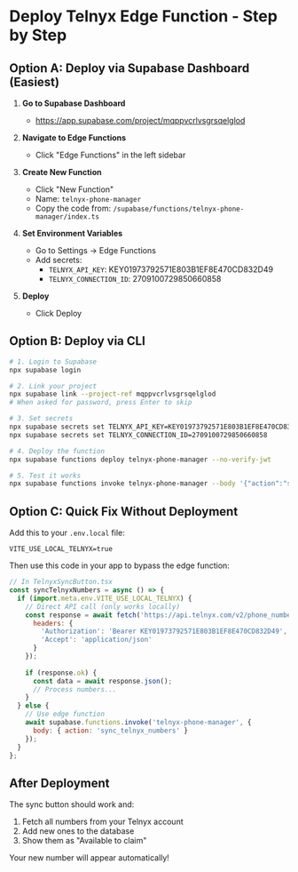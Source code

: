 # Deploy Telnyx Edge Function - Step by Step

## Option A: Deploy via Supabase Dashboard (Easiest)

1. **Go to Supabase Dashboard**
   - https://app.supabase.com/project/mqppvcrlvsgrsqelglod

2. **Navigate to Edge Functions**
   - Click "Edge Functions" in the left sidebar

3. **Create New Function**
   - Click "New Function"
   - Name: `telnyx-phone-manager`
   - Copy the code from: `/supabase/functions/telnyx-phone-manager/index.ts`

4. **Set Environment Variables**
   - Go to Settings → Edge Functions
   - Add secrets:
     - `TELNYX_API_KEY`: KEY01973792571E803B1EF8E470CD832D49
     - `TELNYX_CONNECTION_ID`: 2709100729850660858

5. **Deploy**
   - Click Deploy

## Option B: Deploy via CLI

```bash
# 1. Login to Supabase
npx supabase login

# 2. Link your project
npx supabase link --project-ref mqppvcrlvsgrsqelglod
# When asked for password, press Enter to skip

# 3. Set secrets
npx supabase secrets set TELNYX_API_KEY=KEY01973792571E803B1EF8E470CD832D49
npx supabase secrets set TELNYX_CONNECTION_ID=2709100729850660858

# 4. Deploy the function
npx supabase functions deploy telnyx-phone-manager --no-verify-jwt

# 5. Test it works
npx supabase functions invoke telnyx-phone-manager --body '{"action":"sync_telnyx_numbers"}'
```

## Option C: Quick Fix Without Deployment

Add this to your `.env.local` file:
```
VITE_USE_LOCAL_TELNYX=true
```

Then use this code in your app to bypass the edge function:

```javascript
// In TelnyxSyncButton.tsx
const syncTelnyxNumbers = async () => {
  if (import.meta.env.VITE_USE_LOCAL_TELNYX) {
    // Direct API call (only works locally)
    const response = await fetch('https://api.telnyx.com/v2/phone_numbers', {
      headers: {
        'Authorization': 'Bearer KEY01973792571E803B1EF8E470CD832D49',
        'Accept': 'application/json'
      }
    });
    
    if (response.ok) {
      const data = await response.json();
      // Process numbers...
    }
  } else {
    // Use edge function
    await supabase.functions.invoke('telnyx-phone-manager', {
      body: { action: 'sync_telnyx_numbers' }
    });
  }
};
```

## After Deployment

The sync button should work and:
1. Fetch all numbers from your Telnyx account
2. Add new ones to the database
3. Show them as "Available to claim"

Your new number will appear automatically!